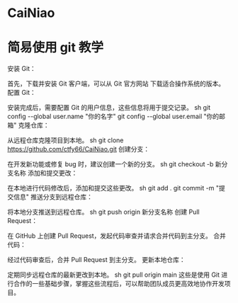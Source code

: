 # CaiNiao

# 简易使用 git 教学

安装 Git：

首先，下载并安装 Git 客户端，可以从 Git 官方网站 下载适合操作系统的版本。
配置 Git：

安装完成后，需要配置 Git 的用户信息，这些信息将用于提交记录。
sh
git config --global user.name "你的名字"
git config --global user.email "你的邮箱"
克隆仓库：

从远程仓库克隆项目到本地。
sh
git clone https://github.com/ctfy66/CaiNiao.git
创建分支：

在开发新功能或修复 bug 时，建议创建一个新的分支。
sh
git checkout -b 新分支名称
添加和提交更改：

在本地进行代码修改后，添加和提交这些更改。
sh
git add .
git commit -m "提交信息"
推送分支到远程仓库：

将本地分支推送到远程仓库。
sh
git push origin 新分支名称
创建 Pull Request：

在 GitHub 上创建 Pull Request，发起代码审查并请求合并代码到主分支。
合并代码：

经过代码审查后，合并 Pull Request 到主分支。
更新本地仓库：

定期同步远程仓库的最新更改到本地。
sh
git pull origin main
这些是使用 Git 进行合作的一些基础步骤，掌握这些流程后，可以帮助团队成员更高效地协作开发项目。
